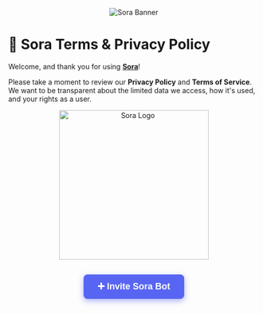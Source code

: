 <p align="center">
  <img src="https://capsule-render.vercel.app/api?type=waving&color=gradient&height=200&section=header&text=Sora&fontSize=80&fontAlignY=35&animation=twinkling&fontColor=gradient" alt="Sora Banner" />
</p>

# 📜 Sora Terms & Privacy Policy

Welcome, and thank you for using **[Sora](https://discord.com/oauth2/authorize?client_id=1248148145028726805&permissions=7392256&integration_type=0&scope=bot+applications.commands)**!

Please take a moment to review our **Privacy Policy** and **Terms of Service**. We want to be transparent about the limited data we access, how it's used, and your rights as a user.

<div align="center">
  <img src="https://media.discordapp.net/attachments/1378357869371461632/1391023593118502992/image.png" alt="Sora Logo" width="300" />
</div>

<div align="center" style="margin: 30px 0;">
  <a href="https://discord.com/oauth2/authorize?client_id=1248148145028726805&permissions=7392256&scope=bot+applications.commands" target="_blank"
    style="
      background-color: #5865F2;
      color: white;
      padding: 14px 28px;
      font-weight: 700;
      font-size: 18px;
      text-decoration: none;
      border-radius: 8px;
      font-family: Arial, sans-serif;
      display: inline-block;
      box-shadow: 0 4px 12px rgba(88, 101, 242, 0.5);
      cursor: pointer;
      user-select: none;
    "
  >
    ➕ Invite Sora Bot
  </a>
</div>
